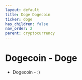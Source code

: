 ```yaml
---
layout: default
title: Doge Dogecoin
ticker: doge
has_children: false
nav_order: 2
parent: cryptocurrency
---
```


# Dogecoin - Doge
- Dogecoin - :)